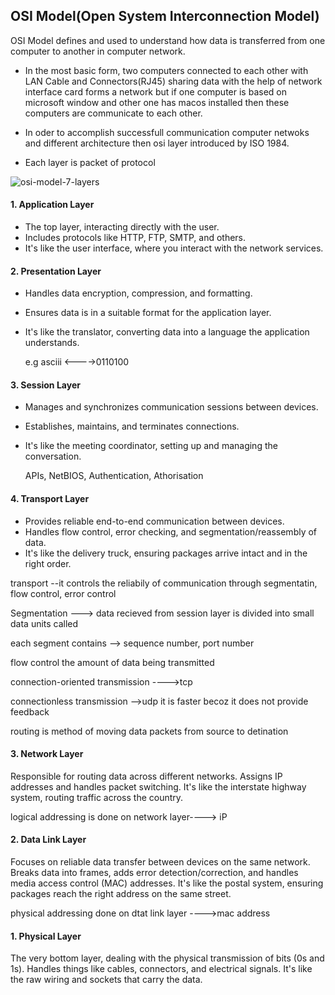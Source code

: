## OSI Model(Open System Interconnection Model)

OSI Model defines and used to understand how data is transferred from one computer to another in computer network.

- In the most basic form, two computers connected to each other with LAN Cable and Connectors(RJ45) sharing data with the help of network interface card forms a network
but if one computer is based on microsoft window and other one has macos installed then these computers are communicate to each other.

- In oder to accomplish successfull communication computer netwoks and different architecture then osi layer introduced by ISO 1984.

- Each layer is packet of protocol

![osi-model-7-layers](https://github.com/user-attachments/assets/27e7fd2d-e8bf-4fff-b5a5-9037cfd8998c)

#### 1. Application Layer

- The top layer, interacting directly with the user.
- Includes protocols like HTTP, FTP, SMTP, and others.
- It's like the user interface, where you interact with the network services.

#### 2. Presentation Layer

- Handles data encryption, compression, and formatting.
- Ensures data is in a suitable format for the application layer.
- It's like the translator, converting data into a language the application understands.
  
  e.g asciii <---->0110100

#### 3. Session Layer

- Manages and synchronizes communication sessions between devices.
- Establishes, maintains, and terminates connections.
- It's like the meeting coordinator, setting up and managing the conversation.

  APIs, NetBIOS, Authentication, Athorisation

#### 4. Transport Layer

- Provides reliable end-to-end communication between devices.
- Handles flow control, error checking, and segmentation/reassembly of data.
- It's like the delivery truck, ensuring packages arrive intact and in the right order.
  
transport --it controls the reliabily of communication through segmentatin, flow control, error control

Segmentation ---> data recieved from session layer is divided into small data units called

each segment contains --> sequence number, port number

flow control the amount of data being transmitted

connection-oriented transmission ---->tcp

connectionless transmission -->udp it is faster becoz it does not provide feedback

routing is method of moving data packets from source to detination

#### 3. Network Layer

Responsible for routing data across different networks.
Assigns IP addresses and handles packet switching.
It's like the interstate highway system, routing traffic across the country.

logical addressing is done on network layer----> iP

#### 2. Data Link Layer

Focuses on reliable data transfer between devices on the same network.
Breaks data into frames, adds error detection/correction, and handles media access control (MAC) addresses.
It's like the postal system, ensuring packages reach the right address on the same street.

physical addressing done on dtat link layer ---->mac address

#### 1. Physical Layer

The very bottom layer, dealing with the physical transmission of bits (0s and 1s).
Handles things like cables, connectors, and electrical signals.
It's like the raw wiring and sockets that carry the data.






